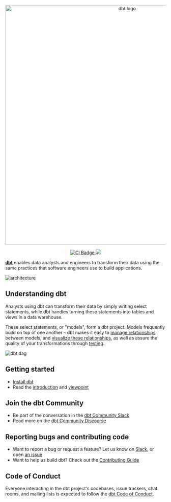<p align="center">
  <img src="https://raw.githubusercontent.com/dbt-labs/dbt-core/fa1ea14ddfb1d5ae319d5141844910dd53ab2834/etc/dbt-core.svg" alt="dbt logo" width="750"/>
</p>
<p align="center">
  <a href="https://github.com/dbt-labs/dbt-core/actions/workflows/main.yml">
    <img src="https://github.com/dbt-labs/dbt-core/actions/workflows/main.yml/badge.svg?event=push" alt="CI Badge"/>
  </a>
  <a href="https://codecov.io/gh/dbt-labs/dbt-core" >
    <img src="https://codecov.io/gh/dbt-labs/dbt-core/branch/main/graph/badge.svg?token=Ad9y04dO4L"/>
  </a>
</p>


**[dbt](https://www.getdbt.com/)** enables data analysts and engineers to transform their data using the same practices that software engineers use to build applications.

![architecture](https://github.com/dbt-labs/dbt-core/blob/202cb7e51e218c7b29eb3b11ad058bd56b7739de/etc/dbt-transform.png)

## Understanding dbt

Analysts using dbt can transform their data by simply writing select statements, while dbt handles turning these statements into tables and views in a data warehouse.

These select statements, or "models", form a dbt project. Models frequently build on top of one another – dbt makes it easy to [manage relationships](https://docs.getdbt.com/docs/ref) between models, and [visualize these relationships](https://docs.getdbt.com/docs/documentation), as well as assure the quality of your transformations through [testing](https://docs.getdbt.com/docs/testing).

![dbt dag](https://raw.githubusercontent.com/dbt-labs/dbt-core/6c6649f9129d5d108aa3b0526f634cd8f3a9d1ed/etc/dbt-dag.png)

## Getting started

- [Install dbt](https://docs.getdbt.com/docs/get-started/installation)
- Read the [introduction](https://docs.getdbt.com/docs/introduction/) and [viewpoint](https://docs.getdbt.com/docs/about/viewpoint/)

## Join the dbt Community

- Be part of the conversation in the [dbt Community Slack](http://community.getdbt.com/)
- Read more on the [dbt Community Discourse](https://discourse.getdbt.com)

## Reporting bugs and contributing code

- Want to report a bug or request a feature? Let us know on [Slack](http://community.getdbt.com/), or open [an issue](https://github.com/dbt-labs/dbt-core/issues/new)
- Want to help us build dbt? Check out the [Contributing Guide](https://github.com/dbt-labs/dbt-core/blob/HEAD/CONTRIBUTING.md)

## Code of Conduct

Everyone interacting in the dbt project's codebases, issue trackers, chat rooms, and mailing lists is expected to follow the [dbt Code of Conduct](https://community.getdbt.com/code-of-conduct).

